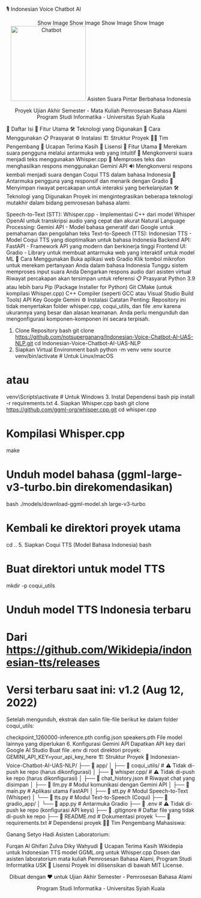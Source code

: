 🎙️ Indonesian Voice Chatbot AI
<div align="center">
Show Image
Show Image
Show Image
Show Image

<img src="https://user-images.githubusercontent.com/74038190/238353480-219bcc70-f5dc-466b-9a60-29653d8e8433.gif" alt="Chatbot" width="200">
Asisten Suara Pintar Berbahasa Indonesia

Proyek Ujian Akhir Semester - Mata Kuliah Pemrosesan Bahasa Alami
Program Studi Informatika - Universitas Syiah Kuala

</div>
📑 Daftar Isi
🌟 Fitur Utama
🛠️ Teknologi yang Digunakan
🚀 Cara Menggunakan
📋 Prasyarat
⚙️ Instalasi
🏗️ Struktur Proyek
👨‍💻 Tim Pengembang
🙏 Ucapan Terima Kasih
📄 Lisensi
🌟 Fitur Utama
🎤 Merekam suara pengguna melalui antarmuka web yang intuitif
🧠 Mengkonversi suara menjadi teks menggunakan Whisper.cpp
💬 Memproses teks dan menghasilkan respons menggunakan Gemini API
🔊 Mengkonversi respons kembali menjadi suara dengan Coqui TTS dalam bahasa Indonesia
📱 Antarmuka pengguna yang responsif dan menarik dengan Gradio
🔄 Menyimpan riwayat percakapan untuk interaksi yang berkelanjutan
🛠️ Teknologi yang Digunakan
Proyek ini mengintegrasikan beberapa teknologi mutakhir dalam bidang pemrosesan bahasa alami:

Speech-to-Text (STT): Whisper.cpp - Implementasi C++ dari model Whisper OpenAI untuk transkripsi audio yang cepat dan akurat
Natural Language Processing: Gemini API - Model bahasa generatif dari Google untuk pemahaman dan pengolahan teks
Text-to-Speech (TTS): Indonesian TTS - Model Coqui TTS yang dioptimalkan untuk bahasa Indonesia
Backend API: FastAPI - Framework API yang modern dan berkinerja tinggi
Frontend UI: Gradio - Library untuk membuat antarmuka web yang interaktif untuk model ML
🚀 Cara Menggunakan
Buka aplikasi web Gradio
Klik tombol mikrofon untuk merekam pertanyaan Anda dalam bahasa Indonesia
Tunggu sistem memproses input suara Anda
Dengarkan respons audio dari asisten virtual
Riwayat percakapan akan tersimpan untuk referensi
📋 Prasyarat
Python 3.9 atau lebih baru
Pip (Package Installer for Python)
Git
CMake (untuk kompilasi Whisper.cpp)
C++ Compiler (seperti GCC atau Visual Studio Build Tools)
API Key Google Gemini
⚙️ Instalasi
Catatan Penting: Repository ini tidak menyertakan folder whisper.cpp, coqui_utils, dan file .env karena ukurannya yang besar dan alasan keamanan. Anda perlu mengunduh dan mengonfigurasi komponen-komponen ini secara terpisah.

1. Clone Repository
bash
git clone https://github.com/notsuperganang/Indonesian-Voice-Chatbot-AI-UAS-NLP.git
cd Indonesian-Voice-Chatbot-AI-UAS-NLP
2. Siapkan Virtual Environment
bash
python -m venv venv
source venv/bin/activate  # Untuk Linux/macOS
# atau
venv\Scripts\activate  # Untuk Windows
3. Instal Dependensi
bash
pip install -r requirements.txt
4. Siapkan Whisper.cpp
bash
git clone https://github.com/ggml-org/whisper.cpp.git
cd whisper.cpp

# Kompilasi Whisper.cpp
make

# Unduh model bahasa (ggml-large-v3-turbo.bin direkomendasikan)
bash ./models/download-ggml-model.sh large-v3-turbo

# Kembali ke direktori proyek utama
cd ..
5. Siapkan Coqui TTS (Model Bahasa Indonesia)
bash
# Buat direktori untuk model TTS
mkdir -p coqui_utils

# Unduh model TTS Indonesia terbaru
# Dari https://github.com/Wikidepia/indonesian-tts/releases
# Versi terbaru saat ini: v1.2 (Aug 12, 2022)
Setelah mengunduh, ekstrak dan salin file-file berikut ke dalam folder coqui_utils:

checkpoint_1260000-inference.pth
config.json
speakers.pth
File model lainnya yang diperlukan
6. Konfigurasi Gemini API
Dapatkan API key dari Google AI Studio
Buat file .env di root direktori proyek:
GEMINI_API_KEY=your_api_key_here
🏗️ Struktur Proyek
📁 Indonesian-Voice-Chatbot-AI-UAS-NLP/
├── 📁 app/
│   ├── 📁 coqui_utils/              # ⚠️ Tidak di-push ke repo (harus dikonfigurasi)
│   ├── 📁 whisper.cpp/              # ⚠️ Tidak di-push ke repo (harus dikonfigurasi)
│   ├── 📄 chat_history.json         # Riwayat chat yang disimpan
│   ├── 📄 llm.py                    # Modul komunikasi dengan Gemini API
│   ├── 📄 main.py                   # Aplikasi utama FastAPI
│   ├── 📄 stt.py                    # Modul Speech-to-Text (Whisper)
│   └── 📄 tts.py                    # Modul Text-to-Speech (Coqui)
├── 📁 gradio_app/
│   └── 📄 app.py                    # Antarmuka Gradio
├── 📄 .env                          # ⚠️ Tidak di-push ke repo (konfigurasi API keys)
├── 📄 .gitignore                    # Daftar file yang tidak di-push ke repo
├── 📄 README.md                     # Dokumentasi proyek
└── 📄 requirements.txt              # Dependensi proyek
👨‍💻 Tim Pengembang
Mahasiswa:

Ganang Setyo Hadi
Asisten Laboratorium:

Furqan Al Ghifari Zulva
Diky Wahyudi
🙏 Ucapan Terima Kasih
Wikidepia untuk Indonesian TTS model
GGML.org untuk Whisper.cpp
Dosen dan asisten laboratorium mata kuliah Pemrosesan Bahasa Alami, Program Studi Informatika USK
📄 Lisensi
Proyek ini dilisensikan di bawah MIT License.

<div align="center"> <p>Dibuat dengan ❤️ untuk Ujian Akhir Semester - Pemrosesan Bahasa Alami</p> <p>Program Studi Informatika - Universitas Syiah Kuala</p> </div>
